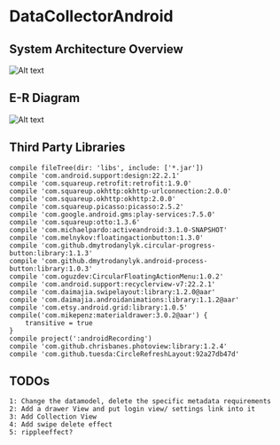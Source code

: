 DataCollectorAndroid
=========================

System Architecture Overview
-------------
![Alt text](https://cloud.githubusercontent.com/assets/1011537/9063371/47fefd82-3ac7-11e5-853a-5bbd22268d76.jpg
"System Architecture Overview")

E-R Diagram
-------------
![Alt text](https://cloud.githubusercontent.com/assets/1011537/9063385/5ada69aa-3ac7-11e5-901d-8cafede85bd1.jpg
"E-R Diagram")

## Third Party Libraries

    compile fileTree(dir: 'libs', include: ['*.jar'])
    compile 'com.android.support:design:22.2.1'
    compile 'com.squareup.retrofit:retrofit:1.9.0'
    compile 'com.squareup.okhttp:okhttp-urlconnection:2.0.0'
    compile 'com.squareup.okhttp:okhttp:2.0.0'
    compile 'com.squareup.picasso:picasso:2.5.2'
    compile 'com.google.android.gms:play-services:7.5.0'
    compile 'com.squareup:otto:1.3.6'
    compile 'com.michaelpardo:activeandroid:3.1.0-SNAPSHOT'
    compile 'com.melnykov:floatingactionbutton:1.3.0'
    compile 'com.github.dmytrodanylyk.circular-progress-button:library:1.1.3'
    compile 'com.github.dmytrodanylyk.android-process-button:library:1.0.3'
    compile 'com.oguzdev:CircularFloatingActionMenu:1.0.2'
    compile 'com.android.support:recyclerview-v7:22.2.1'
    compile 'com.daimajia.swipelayout:library:1.2.0@aar'
    compile 'com.daimajia.androidanimations:library:1.1.2@aar'
    compile 'com.etsy.android.grid:library:1.0.5'
    compile('com.mikepenz:materialdrawer:3.0.2@aar') {
        transitive = true
    }
    compile project(':androidRecording')
    compile 'com.github.chrisbanes.photoview:library:1.2.4'
    compile 'com.github.tuesda:CircleRefreshLayout:92a27db47d'

## TODOs
    1: Change the datamodel, delete the specific metadata requirements
    2: Add a drawer View and put login view/ settings link into it
    3: Add Collection View
    4: Add swipe delete effect
    5: rippleeffect?

